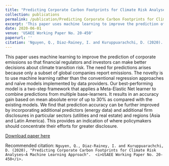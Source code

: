 ```yaml
---
title: "Predicting Corporate Carbon Footprints for Climate Risk Analyses–A Machine Learning Approach"
collection: publications
permalink: /publication/Predicting Corporate Carbon Footprints for Climate Risk Analyses–A Machine Learning Approach
excerpt: 'This paper uses machine learning to improve the prediction of corporate emissions so that financial regulators and investors can make better decisions about climate transition risk.'
date: 2020-06-01
venue: 'USAEE Working Paper No. 20-450'
paperurl: ''
citation: 'Nguyen, Q., Diaz-Rainey, I. and Kuruppuarachchi, D. (2020). &quot;Predicting Corporate Carbon Footprints for Climate Risk Analyses–A Machine Learning Approach.&quot; <i>USAEE Working Paper No. 20-450</i>.'
---
```

This paper uses machine learning to improve the prediction of corporate emissions so that financial regulators and investors can make better decisions about climate transition risk. The need for predictions arises because only a subset of global companies report emissions. The novelty is to use machine learning rather than the conventional regression approaches and naïve models implemented by data providers. Our best-performing model is a two-step framework that applies a Meta-Elastic Net learner to combine predictions from multiple base-learners. It results in an accuracy gain based on mean absolute error of up to 30% as compared with the existing models. We find that prediction accuracy can be further improved by incorporating additional predictors (energy data) and additional firm disclosures in particular sectors (utilities and real estate) and regions (Asia and Latin America). This provides an indication of where policymakers should concentrate their efforts for greater disclosure.

[Download paper here](https://papers.ssrn.com/sol3/papers.cfm?abstract_id=3617175)

Recommended citation: `Nguyen, Q., Diaz-Rainey, I. and Kuruppuarachchi, D. (2020), "Predicting Corporate Carbon Footprints for Climate Risk Analyses–A Machine Learning Approach".  <i>USAEE Working Paper No. 20-450</i>.`
